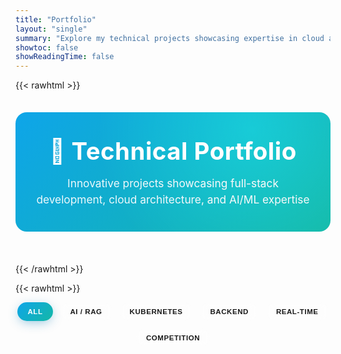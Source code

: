 ```yaml
---
title: "Portfolio"
layout: "single"
summary: "Explore my technical projects showcasing expertise in cloud architecture, AI/ML, and full-stack development"
showtoc: false
showReadingTime: false
---
```


{{< rawhtml >}}
<style>
:root {
    --gradient-a: #0ea5e9; /* sky-500 */
    --gradient-b: #14b8a6; /* teal-500 */
    --gradient-accent: linear-gradient(135deg, var(--gradient-a) 0%, var(--gradient-b) 100%);
  --glass-bg: rgba(255,255,255,0.55);
  --glass-border: rgba(255,255,255,0.35);
  --glass-shadow: 0 8px 32px rgba(31,38,135,0.12);
  --radius-lg: 18px;
  --radius-sm: 6px;
  --transition: 0.35s cubic-bezier(.34,.9,.41,.99);
}
[data-theme='dark'] :root, body.dark :root { /* fallback if theme toggles add class */ }

body.dark .project-card { background: rgba(20,22,34,0.65); backdrop-filter: blur(14px) saturate(140%); }
body.dark .skills-section { background: rgba(40,44,58,0.55); }

.portfolio-intro {
  text-align:center;
  margin:2.2rem 0 3.2rem;
  padding:2.4rem 2rem;
  background:var(--gradient-accent);
  border-radius:var(--radius-lg);
  color:#fff;
  position:relative;
  overflow:hidden;
}
.portfolio-intro:after{
  content:"";position:absolute;inset:0;background:radial-gradient(circle at 75% 15%,rgba(255,255,255,.35),transparent 60%);mix-blend-mode:overlay;pointer-events:none;
}
.portfolio-intro h2{margin:0 0 1rem;font-size:clamp(2rem,4vw,2.75rem);font-weight:700;letter-spacing:.5px;}
.portfolio-intro p{font-size:1.08rem;opacity:.92;margin:0;max-width:780px;margin-inline:auto;line-height:1.5;}

.toolbar {display:flex;flex-wrap:wrap;gap:.75rem;align-items:center;justify-content:center;margin:0 0 2.2rem;}
.filter-btn{background:var(--code-bg);border:1px solid var(--border);padding:.55rem 1rem;border-radius:30px;font-size:.72rem;letter-spacing:.55px;text-transform:uppercase;cursor:pointer;position:relative;font-weight:600;color:var(--secondary);transition:var(--transition);backdrop-filter:blur(6px);} 
.filter-btn.active,.filter-btn:hover{background:var(--gradient-accent);color:#fff;border-color:transparent;box-shadow:0 4px 18px -3px rgba(4,120,180,.45);} 

/* density toggle removed */

.project-grid{display:grid;grid-template-columns:repeat(auto-fit,minmax(360px,1fr));gap:2.1rem;margin:2.2rem 0;}

.project-card{background:var(--glass-bg);backdrop-filter:blur(18px) saturate(160%);-webkit-backdrop-filter:blur(18px) saturate(160%);border:1px solid var(--glass-border);border-radius:var(--radius-lg);padding:1.9rem 1.75rem;box-shadow:var(--glass-shadow);transition:var(--transition);position:relative;overflow:hidden;isolation:isolate;display:flex;flex-direction:column;min-height:340px;}
.project-card:before{content:"";position:absolute;inset:0;background:linear-gradient(140deg,rgba(255,255,255,.28),rgba(255,255,255,0) 55%);opacity:.55;pointer-events:none;}
.project-card:after{content:"";position:absolute;top:0;left:0;right:0;height:4px;background:linear-gradient(90deg,var(--gradient-a),var(--gradient-b));opacity:.9;}
.project-card:hover{transform:translateY(-6px) scale(1.012);box-shadow:0 18px 55px -15px rgba(0,0,0,.28);}
/* Removed gradient hover effect on titles as requested */
/* .project-card:hover .project-title{background:linear-gradient(90deg,var(--gradient-a),var(--gradient-b));-webkit-background-clip:text;color:transparent;} */

.badge-row{display:flex;flex-wrap:wrap;gap:.4rem;margin-bottom:.9rem;}
.meta-badge{font-size:.62rem;font-weight:700;letter-spacing:.5px;padding:.35rem .55rem;border-radius:6px;text-transform:uppercase;background:linear-gradient(120deg,#313a5c,#1f2435);color:#cbd5e1;border:1px solid #3c4869;box-shadow:0 1px 3px rgba(0,0,0,.4);}
.meta-badge.accent{background:linear-gradient(120deg,var(--gradient-a),var(--gradient-b));color:#fff;border:none;}
.meta-badge.alt{background:#12a34a;border:none;color:#fff;}

.project-header{margin:0 0 1.1rem;}
.project-title{font-size:1.35rem;font-weight:700;margin:0 0 .55rem;color:var(--primary);line-height:1.25;transition:var(--transition);}
.project-description{color:var(--secondary);line-height:1.55;margin-bottom:1.1rem;font-size:.95rem;}

.tech-stack{display:flex;flex-wrap:wrap;gap:.45rem;margin:.75rem 0 1.1rem;}
.tech-badge{background:linear-gradient(135deg,var(--gradient-a),var(--gradient-b));color:#fff;padding:.42rem .75rem;border-radius:18px;font-size:.72rem;font-weight:600;letter-spacing:.3px;box-shadow:0 2px 6px -1px rgba(118,75,162,.45);}

.skills-section{background:var(--code-bg);padding:.85rem .9rem;border-radius:12px;margin-top:auto;border:1px solid var(--border);}
.skills-title{font-weight:600;margin:0 0 .35rem;color:var(--primary);font-size:.75rem;letter-spacing:.6px;text-transform:uppercase;}
.skills-list{color:var(--secondary);font-size:.72rem;line-height:1.35;}

.project-links{display:flex;gap:.75rem;margin-top:1.05rem;flex-wrap:wrap;}
.project-link{display:inline-flex;align-items:center;gap:.5rem;padding:.55rem 1rem;border-radius:9px;text-decoration:none;font-weight:600;font-size:.73rem;letter-spacing:.3px;transition:var(--transition);position:relative;}
.project-link:focus-visible{outline:2px solid var(--gradient-a);outline-offset:2px;}
.github-link{background:var(--code-bg);color:var(--content);border:1px solid var(--border);}
.github-link:hover{background:#333;color:#fff;}
.demo-link{background:var(--gradient-accent);color:#fff;}
.demo-link:hover{transform:translateY(-2px) scale(1.03);} 
.medium-link{background:#12a34a;color:#fff;}
.medium-link:hover{background:#0e8a3e;}

.enter-anim{opacity:0;transform:translateY(18px) scale(.98);}
.enter-anim.visible{opacity:1;transform:translateY(0) scale(1);transition:var(--transition);}

/* compact view removed */

@media (max-width: 860px){
  .project-grid{grid-template-columns:repeat(auto-fit,minmax(260px,1fr));}
}
@media (max-width: 600px){
  .portfolio-intro{padding:1.8rem 1.2rem;}
  .project-grid{gap:1.4rem;}
  .project-card{padding:1.25rem 1.1rem;}
  .project-title{font-size:1.15rem;}
  .tech-badge{font-size:.65rem;padding:.35rem .6rem;}
}
</style>

<div class="portfolio-intro">
    <h2>🚀 Technical Portfolio</h2>
    <p>Innovative projects showcasing full-stack development, cloud architecture, and AI/ML expertise</p>
</div>
{{< /rawhtml >}}

{{< rawhtml >}}
<div class="toolbar" id="portfolioToolbar">
  <button class="filter-btn active" data-filter="all">All</button>
  <button class="filter-btn" data-filter="ai">AI / RAG</button>
  <button class="filter-btn" data-filter="kubernetes">Kubernetes</button>
  <button class="filter-btn" data-filter="backend">Backend</button>
  <button class="filter-btn" data-filter="realtime">Real-time</button>
  <button class="filter-btn" data-filter="competition">Competition</button>
  
</div>
<div class="project-grid">

<div class="project-card enter-anim" data-category="backend kubernetes" data-repo="url-shortener-system-design">
    <div class="project-header">
        <div class="badge-row"><span class="meta-badge accent">Featured</span><span class="meta-badge">K8s</span><span class="meta-badge">Caching</span></div>
        <h3 class="project-title">🔗 Scalable URL Shortener</h3>
    </div>
    
    <div class="project-description">
        A production-ready URL shortener application implementing classic system design patterns. Built with FastAPI and deployed on Kubernetes with MongoDB and Redis for optimal performance and scalability.
    </div>
    
    <div class="tech-stack">
        <span class="tech-badge">FastAPI</span>
        <span class="tech-badge">MongoDB</span>
        <span class="tech-badge">Redis</span>
        <span class="tech-badge">Kubernetes</span>
        <span class="tech-badge">Docker</span>
        <span class="tech-badge">GitHub Actions</span>
    </div>
    
    <div class="skills-section">
        <div class="skills-title">Key Skills Demonstrated:</div>
        <div class="skills-list">System Design • API Development • Containerization • CI/CD • Caching Strategies • Microservices Architecture</div>
    </div>
    
    <div class="project-links">
        <a href="https://github.com/VarunArora14/url-shortener-system-design" class="project-link github-link" target="_blank">
            📂 View Code
        </a>
        <a href="https://medium.com/@varunarora1408/url-shortener-system-design-implementation-part-1-afd97618d917" class="project-link medium-link" target="_blank">
            📖 Part 1 - Architecture
        </a>
        <a href="https://medium.com/@varunarora1408/url-shortener-system-design-implementation-part-2-0bd9b7a27742" class="project-link medium-link" target="_blank">
            📖 Part 2 - Deployment
        </a>
    </div>
</div>

<div class="project-card enter-anim" data-category="realtime ai" data-repo="align">
    <div class="project-header">
        <div class="badge-row"><span class="meta-badge accent">Mobile</span><span class="meta-badge">AI</span></div>
        <h3 class="project-title">📅 Align – Smart Reminders</h3>
    </div>
    
    <div class="project-description">
        React Native + Expo app for natural-language reminders and lightweight daily goals. Parses phrases like “Call mom tomorrow at 2pm”, schedules local notifications, and stores data on-device with SQLite.
    </div>
    
    <div class="tech-stack">
        <span class="tech-badge">React Native</span>
        <span class="tech-badge">Expo</span>
        <span class="tech-badge">TypeScript</span>
        <span class="tech-badge">NativeWind</span>
        <span class="tech-badge">SQLite</span>
        <span class="tech-badge">LangChain</span>
    </div>
    
    <div class="skills-section">
        <div class="skills-title">Key Skills Demonstrated:</div>
        <div class="skills-list">Mobile Dev • Push Notifications • AI-assisted Parsing • Local Persistence • Testing with Jest</div>
    </div>
    
    <div class="project-links">
        <a href="https://github.com/VarunArora14/align" class="project-link github-link" target="_blank">
            📂 View Code
        </a>
        <a href="https://github.com/VarunArora14/align#readme" class="project-link demo-link" target="_blank">
            📖 README & Screenshots
        </a>
    </div>
</div>

<div class="project-card enter-anim" data-category="ai rag" data-repo="Personal-Blog-Chatbot">
    <div class="project-header">
        <div class="badge-row"><span class="meta-badge accent">Live</span><span class="meta-badge">RAG</span></div>
        <h3 class="project-title">🤖 Personal Blog Chatbot</h3>
    </div>
    
    <div class="project-description">
        An intelligent RAG-powered chatbot that answers questions based on my personal blog content. Features advanced retrieval techniques and provides source attribution for transparency and verification.
    </div>
    
    <div class="tech-stack">
        <span class="tech-badge">Python</span>
        <span class="tech-badge">LangChain</span>
        <span class="tech-badge">Google Gemini</span>
        <span class="tech-badge">RAG</span>
        <span class="tech-badge">Streamlit</span>
        <span class="tech-badge">Vector DB</span>
    </div>
    
    <div class="skills-section">
        <div class="skills-title">Key Skills Demonstrated:</div>
        <div class="skills-list">Advanced RAG • Data Processing • NLP • API Integration • Web Scraping • Deployment</div>
    </div>
    
    <div class="project-links">
        <a href="https://github.com/VarunArora14/Personal-Blog-Chatbot" class="project-link github-link" target="_blank">
            📂 View Code
        </a>
        <a href="https://personal-blog-chatbot.streamlit.app/" class="project-link demo-link" target="_blank">
            🚀 Live Demo
        </a>
        <a href="https://medium.com/@varunarora1408/building-rag-chatbot-on-my-personal-blog-ff89ac772c69" class="project-link medium-link" target="_blank">
            📖 Technical Article
        </a>
    </div>
</div>

<div class="project-card enter-anim" data-category="ai kubernetes rag competition" data-repo="Kubernetes-Documentation-Bot">
    <div class="project-header">
        <div class="badge-row"><span class="meta-badge alt">Competition</span><span class="meta-badge">HyDE</span><span class="meta-badge">QD</span></div>
        <h3 class="project-title">📚 Kubernetes Documentation Bot</h3>
    </div>
    
    <div class="project-description">
        A kubernetes documentation assistant implementing HyDE and Query Decomposition RAG techniques. Submitted to Google Gemini API Developer Competition 2024 for its innovative approach to technical documentation retrieval.
    </div>
    
    <div class="tech-stack">
        <span class="tech-badge">Python</span>
        <span class="tech-badge">LangChain</span>
        <span class="tech-badge">Google Gemini</span>
        <span class="tech-badge">RAG</span>
        <span class="tech-badge">Docker</span>
        <span class="tech-badge">Streamlit</span>
    </div>
    
    <div class="skills-section">
        <div class="skills-title">Key Skills Demonstrated:</div>
        <div class="skills-list">Advanced RAG Techniques • Markdown Processing • Microservices • API Design • Containerization</div>
    </div>
    
    <div class="project-links">
        <a href="https://github.com/VarunArora14/Kubernetes-Documentation-Bot" class="project-link github-link" target="_blank">
            📂 View Code
        </a>
        <a href="https://ai.google.dev/competition/projects/varun-arora" class="project-link demo-link" target="_blank">
            🏆 Competition Entry
        </a>
    </div>
</div>

<div class="project-card enter-anim" data-category="ai rag" data-repo="GenAI-Cookbook">
    <div class="project-header">
        <div class="badge-row"><span class="meta-badge">Playground</span><span class="meta-badge">Agents</span></div>
        <h3 class="project-title">🧠 GenAI Cookbook</h3>
    </div>
    
    <div class="project-description">
        A comprehensive repository of GenAI implementations featuring various RAG techniques, AI agents, and reusable code snippets. Serves as a practical guide for building production-ready GenAI applications.
    </div>
    
    <div class="tech-stack">
        <span class="tech-badge">Python</span>
        <span class="tech-badge">LangChain</span>
        <span class="tech-badge">RAG</span>
        <span class="tech-badge">AI Agents</span>
        <span class="tech-badge">Hugging Face</span>
        <span class="tech-badge">Vector DBs</span>
    </div>
    
    <div class="skills-section">
        <div class="skills-title">Key Skills Demonstrated:</div>
        <div class="skills-list">AI/ML Engineering • Data Pipeline Design • Vector Database Configuration • Agent Orchestration</div>
    </div>
    
    <div class="project-links">
        <a href="https://github.com/VarunArora14/GenAI-Cookbook" class="project-link github-link" target="_blank">
            📂 View Code
        </a>
    </div>
</div>

<div class="project-card enter-anim" data-category="realtime backend" data-repo="vdocs">
    <div class="project-header">
        <div class="badge-row"><span class="meta-badge">Realtime</span><span class="meta-badge">Collab</span></div>
        <h3 class="project-title">📝 vDocs - Collaborative Editor</h3>
    </div>
    
    <div class="project-description">
        A full-stack collaborative document management platform with real-time editing capabilities. Features Google authentication, cross-platform mobile support, and seamless real-time collaboration.
    </div>
    
    <div class="tech-stack">
        <span class="tech-badge">Node.js</span>
        <span class="tech-badge">Flutter</span>
        <span class="tech-badge">Socket.io</span>
        <span class="tech-badge">Google Cloud</span>
        <span class="tech-badge">MongoDB</span>
        <span class="tech-badge">Riverpod</span>
    </div>
    
    <div class="skills-section">
        <div class="skills-title">Key Skills Demonstrated:</div>
        <div class="skills-list">Real-time Systems • Mobile Development • Authentication • State Management • Cloud Integration</div>
    </div>
    
    <div class="project-links">
        <a href="https://github.com/VarunArora14/vdocs" class="project-link github-link" target="_blank">
            📂 View Code
        </a>
    </div>
</div>

</div>
{{< /rawhtml >}}

---

{{< rawhtml >}}
<div style="text-align: center; margin: 3rem 0; padding: 2rem; background: var(--code-bg); border-radius: 15px;">
    <h3 style="margin-bottom: 1rem; color: var(--primary);">💼 Looking for Collaboration?</h3>
    <p style="margin-bottom: 1.5rem; color: var(--secondary);">I'm always interested in discussing new opportunities, technical challenges, and innovative projects.</p>
    <div style="display: flex; gap: 1rem; justify-content: center; flex-wrap: wrap;">
        <a href="https://github.com/VarunArora14" style="display: inline-flex; align-items: center; gap: 0.5rem; padding: 0.8rem 1.5rem; background: #333; color: white; text-decoration: none; border-radius: 8px; font-weight: 500;" target="_blank">
            🔗 GitHub Profile
        </a>
        <a href="https://medium.com/@varunarora1408" style="display: inline-flex; align-items: center; gap: 0.5rem; padding: 0.8rem 1.5rem; background: #12a34a; color: white; text-decoration: none; border-radius: 8px; font-weight: 500;" target="_blank">
            ✍️ Technical Blog
        </a>
        <a href="https://varunarora14.github.io/" style="display: inline-flex; align-items: center; gap: 0.5rem; padding: 0.8rem 1.5rem; background: linear-gradient(135deg, #667eea, #764ba2); color: white; text-decoration: none; border-radius: 8px; font-weight: 500;" target="_blank">
            🌐 Full Blog
        </a>
    </div>
</div>
{{< /rawhtml >}}

{{< rawhtml >}}
<script>
(function(){
    const cards = Array.from(document.querySelectorAll('.project-card'));
    const filterBtns = document.querySelectorAll('.filter-btn');

    // Filtering
    filterBtns.forEach(btn=>btn.addEventListener('click',()=>{
        filterBtns.forEach(b=>b.classList.remove('active'));
        btn.classList.add('active');
        const f = btn.dataset.filter;
        cards.forEach(c=>{
            if(f==='all' || (c.dataset.category||'').includes(f)){
                c.style.display='flex';
                requestAnimationFrame(()=>c.classList.add('visible'));
            } else {
                c.style.display='none';
            }
        });
    }));

    // Entrance animation
    const io = new IntersectionObserver(entries=>{
        entries.forEach(e=>{ if(e.isIntersecting){ e.target.classList.add('visible'); io.unobserve(e.target);} });
    },{threshold:.18});
    cards.forEach(c=>io.observe(c));

    // GitHub stats
    async function fetchRepo(repo){
        try{const r=await fetch(`https://api.github.com/repos/VarunArora14/${repo}`); if(!r.ok) return null; return await r.json();}catch{return null;}
    }
    async function initStats(){
        for(const card of cards){
            const repo = card.dataset.repo; if(!repo) continue;
            const data = await fetchRepo(repo); if(!data) continue;
            const infoBar = document.createElement('div');
            infoBar.className='repo-stats';
            infoBar.style.display='flex';infoBar.style.alignItems='center';infoBar.style.gap='0.85rem';infoBar.style.marginTop='0.85rem';infoBar.style.fontSize='.66rem';infoBar.style.letterSpacing='.5px';infoBar.style.opacity='.85';infoBar.style.flexWrap='wrap';
            infoBar.innerHTML = `<span title="Stars">⭐ ${data.stargazers_count}</span><span title="Last Push">🕒 ${new Date(data.pushed_at).toLocaleDateString(undefined,{month:'short',day:'numeric',year:'numeric'})}</span>`;
            const links = card.querySelector('.project-links');
            if(links) links.parentNode.insertBefore(infoBar, links);
        }
    }
    initStats();
})();
</script>
{{< /rawhtml >}}

